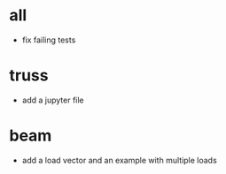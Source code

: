 
# all
- fix failing tests

# truss
- add a jupyter file

# beam
- add a load vector and an example with multiple loads